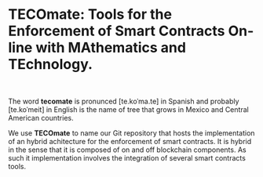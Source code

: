 # TECOmate: Tools for the Enforcement of Smart Contracts On-line with MAthematics and TEchnology.
</br>


The word **tecomate** is pronunced [te.koˈma.te] in Spanish  and probably
[te.koˈmeit] in English is the name of tree that grows in Mexico 
and Central American countries. 
</br>

We use **TECOmate** to name our Git repository that hosts the implementation
of an hybrid achitecture for the enforcement of smart contracts. It
is hybrid in the sense that it is composed of on and off blockchain
components. As such it implementation involves the integration of
several smart contracts tools.


